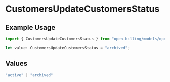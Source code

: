 # CustomersUpdateCustomersStatus

## Example Usage

```typescript
import { CustomersUpdateCustomersStatus } from "open-billing/models/operations";

let value: CustomersUpdateCustomersStatus = "archived";
```

## Values

```typescript
"active" | "archived"
```
